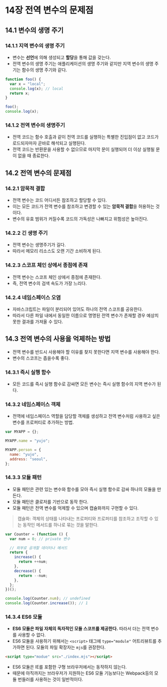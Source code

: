# 14장 전역 변수의 문제점

## 14.1 변수의 생명 주기

### 14.1.1 지역 변수의 생명 주기

- 변수는 **선언**에 의해 생성되고 **할당**을 통해 값을 갖는다.
- 전역 변수의 생명 주기는 애플리케이션의 생명 주기와 같지만 지역 변수의 생명 주기는 함수의 생명 주기와 같다.

```javascript
function foo() {
  var x = "local";
  console.log(x); // local
  return x;
}

foo();
console.log(x);
```

### 14.1.2 전역 변수의 생명주기

- 전역 코드는 함수 호출과 같이 전역 코드를 실행하는 특별한 진입점이 없고 코드가 로드되자마자 곧바로 해석되고 실행된다.
- 전역 코드는 반환문을 사용할 수 없으므로 마지막 문이 실행되어 더 이상 실행될 문이 없을 때 종료한다.

## 14.2 전역 변수의 문제점

### 14.2.1 암묵적 결합

- 전역 변수는 코드 어디서든 참조하고 할당할 수 있다.
- 이는 모든 코드가 전역 변수를 참조하고 변경할 수 있는 **암묵적 결합**을 허용하는 것이다.
- 변수의 유효 범위가 커질수록 코드의 가독성은 나빠지고 위험성은 높아진다.

### 14.2.2 긴 생명 주기

- 전역 변수는 생명주기가 길다.
- 따라서 메모리 리소스도 오랜 기간 소비하게 된다.

### 14.2.3 스코프 체인 상에서 종점에 존재

- 전역 변수는 스코프 체인 상에서 종점에 존재한다.
- 즉, 전역 변수의 검색 속도가 가장 느리다.

### 14.2.4 네임스페이스 오염

- 자바스크립트는 파일이 분리되어 있어도 하나의 전역 스코프를 공유한다.
- 따라서 다른 파일 내에서 동일한 이름으로 명명된 전역 변수가 존재할 경우 예상치 못한 결과를 가져올 수 있다.

## 14.3 전역 변수의 사용을 억제하는 방법

- 전역 변수를 반드시 사용해야 할 이유를 찾지 못한다면 지역 변수를 사용해야 한다.
- 변수의 스코프는 좁을수록 좋다.

### 14.3.1 즉시 실행 함수

- 모든 코드를 즉시 실행 함수로 감싸면 모든 변수는 즉시 실행 함수의 지역 변수가 된다.

### 14.3.2 네임스페이스 객체

- 전역에 네임스페이스 역할을 담당할 객체를 생성하고 전역 변수처럼 사용하고 싶은 변수를 프로퍼티로 추가하는 방법.

```js
var MYAPP = {};

MYAPP.name = "yujo";

MYAPP.person = {
  name: "yujo",
  address: "seoul",
};
```

### 14.3.3 모듈 패턴

- 모듈 패턴은 관련 있는 변수와 함수를 모아 즉시 실행 함수로 감싸 하나의 모듈을 만든다.
- 모듈 패턴은 클로저를 기반으로 동작 한다.
- 모듈 패턴은 전역 변수를 억제할 수 있으며 캡슐화까지 구현할 수 있다.

> 캡슐화: 객체의 상태를 나타내는 프로퍼티와 프로퍼티를 참조하고 조작할 수 있는 동작인 메서드를 하나로 묶는 것을 말한다.

```js
var Counter = (function () {
  var num = 0; // private 변수

  // 외부로 공개할 데이터나 메서드
  return {
    increase() {
      return ++num;
    },
    decrease() {
      return --num;
    },
  };
})();

console.log(Counter.num); // undefined
console.log(Counter.increase()); // 1
```

### 14.3.4 ES6 모듈

- **ES6 모듈은 파일 자체의 독자적인 모듈 스코프를 제공한다.** 따라서 더는 전역 변수를 사용할 수 없다.
- ES6 모듈을 사용하기 위해서는 `<script>` 태그에 `type="module"` 어트리뷰트를 추가하면 된다. 모듈의 파일 확장자는 `mjs`를 권장한다.

```html
<script type="modue" src="./index.mjs"></script>
```

- ES6 모듈은 IE를 포함한 구형 브라우저에서는 동작하지 않는다.
- 때문에 아직까지는 브라우저가 지원하는 ES6 모듈 기능보다는 Webpack등의 모듈 번들러를 사용하는 것이 일반적이다.
